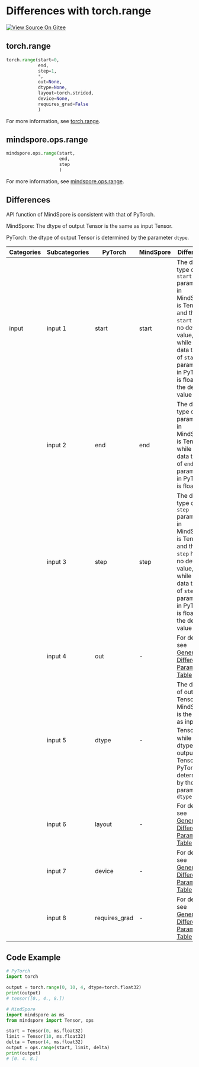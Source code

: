 # Differences with torch.range

[![View Source On Gitee](https://mindspore-website.obs.cn-north-4.myhuaweicloud.com/website-images/r2.3.q1/resource/_static/logo_source_en.svg)](https://gitee.com/mindspore/docs/blob/r2.3.q1/docs/mindspore/source_en/note/api_mapping/pytorch_diff/range.md)

## torch.range

```python
torch.range(start=0,
            end,
            step=1,
            *,
            out=None,
            dtype=None,
            layout=torch.strided,
            device=None,
            requires_grad=False
            )
```

For more information, see [torch.range](https://pytorch.org/docs/1.8.1/generated/torch.range.html#torch.range).

## mindspore.ops.range

```python
mindspore.ops.range(start,
                    end,
                    step
                    )
```

For more information, see [mindspore.ops.range](https://www.mindspore.cn/docs/en/r2.3.0rc1/api_python/ops/mindspore.ops.range.html).

## Differences

API function of MindSpore is consistent with that of PyTorch.

MindSpore: The dtype of output Tensor is the same as input Tensor.

PyTorch: the dtype of output Tensor is determined by the parameter `dtype`.

| Categories | Subcategories | PyTorch       | MindSpore | Difference                                            |
|------------|---------------|---------------|-----------|-------------------------------------------------------|
| input      | input 1       | start         | start     | The data type of `start` parameter in MindSpore is Tensor and the `start` has no default value, while the data type of `start` parameter in PyTorch is float and the default value is 0 |
|            | input 2       | end           | end       | The data type of `end` parameter in MindSpore is Tensor, while the data type of `end` parameter in PyTorch is float |
|            | input 3       | step          | step      | The data type of `step` parameter in MindSpore is Tensor and the `step` has no default value, while the data type of `step` parameter in PyTorch is float and the default value is 0 |
|            | input 4       | out           | -         | For details, see [General Difference Parameter Table](https://www.mindspore.cn/docs/en/r2.3.0rc1/note/api_mapping/pytorch_api_mapping.html#general-difference-parameter-table) |
|            | input 5       | dtype         | -         | The dtype of output Tensor in MindSpore is the same as input Tensor，while the dtype of output Tensor in PyTorch is determined by the parameter `dtype` |
|            | input 6       | layout        | -         | For details, see [General Difference Parameter Table](https://www.mindspore.cn/docs/en/r2.3.0rc1/note/api_mapping/pytorch_api_mapping.html#general-difference-parameter-table) |
|            | input 7       | device        | -         | For details, see [General Difference Parameter Table](https://www.mindspore.cn/docs/en/r2.3.0rc1/note/api_mapping/pytorch_api_mapping.html#general-difference-parameter-table) |
|            | input 8       | requires_grad | -         | For details, see [General Difference Parameter Table](https://www.mindspore.cn/docs/en/r2.3.0rc1/note/api_mapping/pytorch_api_mapping.html#general-difference-parameter-table) |

## Code Example

```python
# PyTorch
import torch

output = torch.range(0, 10, 4, dtype=torch.float32)
print(output)
# tensor([0., 4., 8.])

# MindSpore
import mindspore as ms
from mindspore import Tensor, ops

start = Tensor(0, ms.float32)
limit = Tensor(10, ms.float32)
delta = Tensor(4, ms.float32)
output = ops.range(start, limit, delta)
print(output)
# [0. 4. 8.]
```
